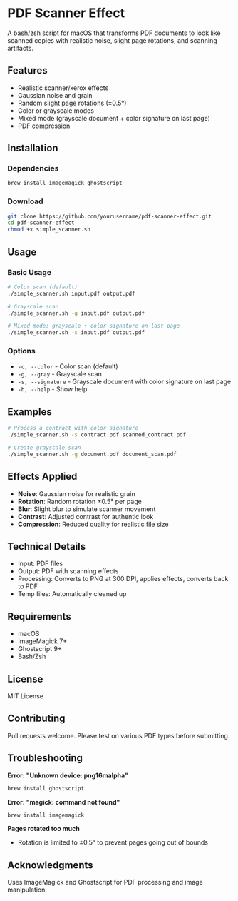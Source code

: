 # PDF Scanner Effect

A bash/zsh script for macOS that transforms PDF documents to look like scanned copies with realistic noise, slight page rotations, and scanning artifacts.

## Features

- Realistic scanner/xerox effects
- Gaussian noise and grain
- Random slight page rotations (±0.5°)
- Color or grayscale modes
- Mixed mode (grayscale document + color signature on last page)
- PDF compression

## Installation

### Dependencies

```bash
brew install imagemagick ghostscript
```

### Download

```bash
git clone https://github.com/yourusername/pdf-scanner-effect.git
cd pdf-scanner-effect
chmod +x simple_scanner.sh
```

## Usage

### Basic Usage

```bash
# Color scan (default)
./simple_scanner.sh input.pdf output.pdf

# Grayscale scan
./simple_scanner.sh -g input.pdf output.pdf

# Mixed mode: grayscale + color signature on last page
./simple_scanner.sh -s input.pdf output.pdf
```

### Options

- `-c, --color` - Color scan (default)
- `-g, --gray` - Grayscale scan
- `-s, --signature` - Grayscale document with color signature on last page
- `-h, --help` - Show help

## Examples

```bash
# Process a contract with color signature
./simple_scanner.sh -s contract.pdf scanned_contract.pdf

# Create grayscale scan
./simple_scanner.sh -g document.pdf document_scan.pdf
```

## Effects Applied

- **Noise**: Gaussian noise for realistic grain
- **Rotation**: Random rotation ±0.5° per page
- **Blur**: Slight blur to simulate scanner movement
- **Contrast**: Adjusted contrast for authentic look
- **Compression**: Reduced quality for realistic file size

## Technical Details

- Input: PDF files
- Output: PDF with scanning effects
- Processing: Converts to PNG at 300 DPI, applies effects, converts back to PDF
- Temp files: Automatically cleaned up

## Requirements

- macOS
- ImageMagick 7+
- Ghostscript 9+
- Bash/Zsh

## License

MIT License

## Contributing

Pull requests welcome. Please test on various PDF types before submitting.

## Troubleshooting

**Error: "Unknown device: png16malpha"**
```bash
brew install ghostscript
```

**Error: "magick: command not found"**
```bash
brew install imagemagick
```

**Pages rotated too much**
- Rotation is limited to ±0.5° to prevent pages going out of bounds

## Acknowledgments

Uses ImageMagick and Ghostscript for PDF processing and image manipulation.
